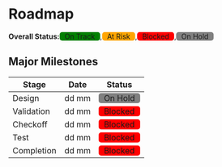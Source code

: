 Roadmap
=========
<div style="display:flex">
  <b>Overall Status:</b>
  <div style="padding:0px 10px;border-radius:5px;background-color:green ">On Track</div>,
  <div style="padding:0px 10px;border-radius:5px;background-color:orange">At Risk</div>,
  <div style="padding:0px 10px;border-radius:5px;background-color:red   ">Blocked</div>,
  <div style="padding:0px 10px;border-radius:5px;background-color:gray  ">On Hold</div>
</div>

Major Milestones
-----------------
|   Stage    | Date  |                                       Status                                        |
|------------|-------|-------------------------------------------------------------------------------------|
|   Design   | dd mm | <div style="padding:0px 10px;border-radius:5px;background-color:gray">On Hold</div> |
| Validation | dd mm | <div style="padding:0px 10px;border-radius:5px;background-color:red">Blocked</div> |
|  Checkoff  | dd mm | <div style="padding:0px 10px;border-radius:5px;background-color:red">Blocked</div> |
|    Test    | dd mm | <div style="padding:0px 10px;border-radius:5px;background-color:red">Blocked</div> |
| Completion | dd mm | <div style="padding:0px 10px;border-radius:5px;background-color:red">Blocked</div> |
